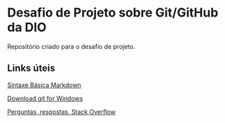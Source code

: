 # Desafio de Projeto sobre Git/GitHub da DIO
Repositório criado para o desafio de projeto.

## Links úteis
[Sintaxe Básica Markdown](https://www.markdownguide.org/basic-syntax/)

[Download git for Windows](https://gitforwindows.org/)

[Perguntas, respostas, Stack Overflow](https://stackoverflow.com/)

